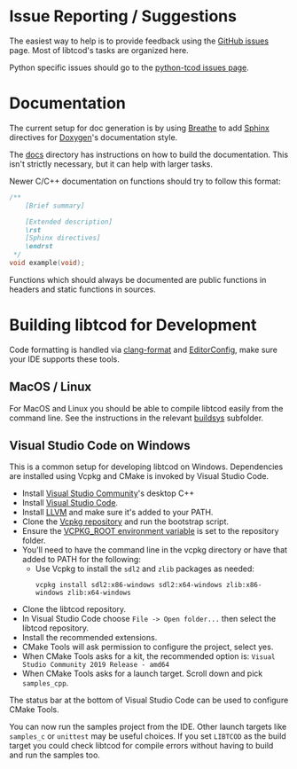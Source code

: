 # Issue Reporting / Suggestions

The easiest way to help is to provide feedback using the
[GitHub issues](https://github.com/libtcod/libtcod/issues) page.
Most of libtcod's tasks are organized here.

Python specific issues should go to the [python-tcod issues page](https://github.com/libtcod/python-tcod/issues).

# Documentation

The current setup for doc generation is by using
[Breathe](https://breathe.readthedocs.io/en/latest/) to add
[Sphinx](https://www.sphinx-doc.org/en/master/) directives for
[Doxygen](https://www.doxygen.nl/index.html)'s documentation style.

The [docs](docs) directory has instructions on how to build the documentation.
This isn't strictly necessary, but it can help with larger tasks.

Newer C/C++ documentation on functions should try to follow this format:
```c
/**
    [Brief summary]

    [Extended description]
    \rst
    [Sphinx directives]
    \endrst
 */
void example(void);
```
Functions which should always be documented are public functions in headers and
static functions in sources.

# Building libtcod for Development

Code formatting is handled via [clang-format](https://clang.llvm.org/docs/ClangFormat.html)
and [EditorConfig](https://editorconfig.org/), make sure your IDE supports these tools.

## MacOS / Linux

For MacOS and Linux you should be able to compile libtcod easily from the
command line.  See the instructions in the relevant [buildsys](buildsys) subfolder.

## Visual Studio Code on Windows

This is a common setup for developing libtcod on Windows.
Dependencies are installed using Vcpkg and CMake is invoked by Visual Studio Code.

* Install [Visual Studio Community](https://visualstudio.microsoft.com/vs/community/)'s desktop C++
* Install [Visual Studio Code](https://code.visualstudio.com/).
* Install [LLVM](https://releases.llvm.org/download.html) and make sure it's added to your PATH.
* Clone the [Vcpkg repository](https://github.com/microsoft/vcpkg) and run the bootstrap script.
* Ensure the [VCPKG_ROOT environment variable](https://github.com/microsoft/vcpkg/blob/master/docs/users/config-environment.md#vcpkg_root) is set to the repository folder.
* You'll need to have the command line in the vcpkg directory or have that added to PATH for the following:
  * Use Vcpkg to install the `sdl2` and `zlib` packages as needed:
    ```
    vcpkg install sdl2:x86-windows sdl2:x64-windows zlib:x86-windows zlib:x64-windows
    ```
* Clone the libtcod repository.
* In Visual Studio Code choose `File -> Open folder...` then select the libtcod repository.
* Install the recommended extensions.
* CMake Tools will ask permission to configure the project, select yes.
* When CMake Tools asks for a kit, the recommended option is: `Visual Studio Community 2019 Release - amd64`
* When CMake Tools asks for a launch target.  Scroll down and pick `samples_cpp`.

The status bar at the bottom of Visual Studio Code can be used to configure CMake Tools.

You can now run the samples project from the IDE.  Other launch targets like
`samples_c` or `unittest` may be useful choices.
If you set `LIBTCOD` as the build target you could check libtcod for compile
errors without having to build and run the samples too.

